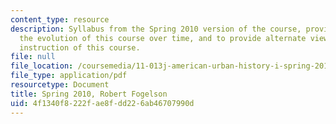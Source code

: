 ```yaml
---
content_type: resource
description: Syllabus from the Spring 2010 version of the course, provided to illustrate
  the evolution of this course over time, and to provide alternate views into the
  instruction of this course.
file: null
file_location: /coursemedia/11-013j-american-urban-history-i-spring-2010/4f1340f8222fae8fdd226ab46707990d_MIT21H_231JS05_syllS10.pdf
file_type: application/pdf
resourcetype: Document
title: Spring 2010, Robert Fogelson
uid: 4f1340f8-222f-ae8f-dd22-6ab46707990d
---
```

